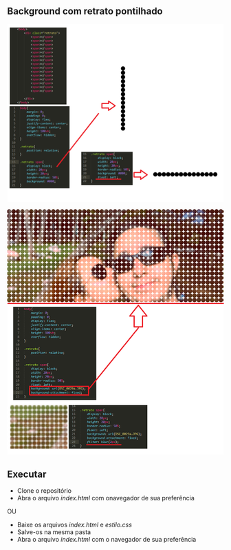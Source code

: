## Background com retrato pontilhado

![Parte 1](https://github.com/neemiasRamos/Front-End/blob/master/Retrato%20pontilhado/pt1.png)

![Parte 2](https://github.com/neemiasRamos/Front-End/blob/master/Retrato%20pontilhado/pt2.png)

## Executar

* Clone o repositório
* Abra o arquivo _index.html_ com onavegador de sua preferência 

OU

* Baixe os arquivos _index.html_ e _estilo.css_
* Salve-os na mesma pasta
* Abra o arquivo _index.html_ com o navegador de sua preferência 
